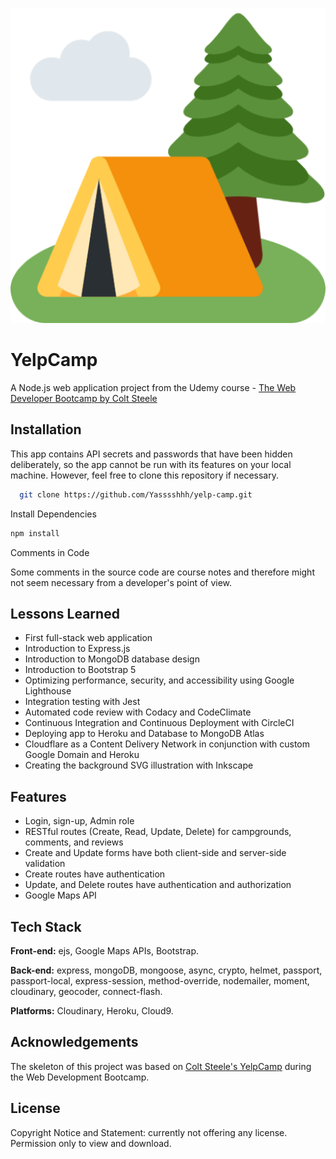 ![Logo](https://github.com/JacobGrisham/YelpCamp/raw/master/public/stylesheets/android-chrome-512x512.png)

    
# YelpCamp
A Node.js web application project from the Udemy course - [The Web Developer Bootcamp by Colt Steele](https://www.udemy.com/course/the-web-developer-bootcamp/)


## Installation

This app contains API secrets and passwords that have been hidden deliberately, so the app cannot be run with its features on your local machine. However, feel free to clone this repository if necessary.

```bash
  git clone https://github.com/Yasssshhh/yelp-camp.git

```
Install Dependencies   
```bash
npm install
``` 
Comments in Code

Some comments in the source code are course notes and therefore might not seem necessary from a developer's point of view.
## Lessons Learned

- First full-stack web application
- Introduction to Express.js
- Introduction to MongoDB database design
- Introduction to Bootstrap 5
- Optimizing performance, security, and accessibility using Google Lighthouse
- Integration testing with Jest
- Automated code review with Codacy and CodeClimate
- Continuous Integration and Continuous Deployment with CircleCI
- Deploying app to Heroku and Database to MongoDB Atlas
- Cloudflare as a Content Delivery Network in conjunction with custom Google Domain and Heroku
- Creating the background SVG illustration with Inkscape

  
## Features

- Login, sign-up, Admin role
- RESTful routes (Create, Read, Update, Delete) for campgrounds, comments, and reviews
- Create and Update forms have both client-side and server-side validation
- Create routes have authentication
- Update, and Delete routes have authentication and authorization
- Google Maps API


  
## Tech Stack

**Front-end:**
ejs,
Google Maps APIs,
Bootstrap.

**Back-end:**
express,
mongoDB,
mongoose,
async,
crypto,
helmet,
passport,
passport-local,
express-session,
method-override,
nodemailer,
moment,
cloudinary,
geocoder,
connect-flash.

**Platforms:**
Cloudinary,
Heroku,
Cloud9.
## Acknowledgements
The skeleton of this project was based on [Colt Steele's YelpCamp](https://github.com/Colt/YelpCamp) during the Web Development Bootcamp.
  
## License

Copyright Notice and Statement: currently not offering any license. Permission only to view and download.

  
